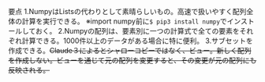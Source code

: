 要点
1.NumpyはListsの代わりとして素晴らしいもの。高速で扱いやすく配列全体の計算を実行できる。
※import numpy前に`$ pip3 install numpy`でインストールしておく。
2.Numpyの配列は、要素別に一つの計算式で全ての要素をそれぞれ計算できる。1000件以上のデータがある場合に特に便利。
3.サブセットを作成できる。~~Claude３によるとシャローコピーではなく、ビュー。新しく配列を作成しない。ビューを通じて元の配列を変更すると、その変更が元の配列にも反映される。~~

